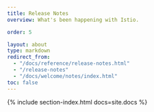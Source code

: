 ```yaml
---
title: Release Notes
overview: What's been happening with Istio.

order: 5

layout: about
type: markdown
redirect_from:
  - "/docs/reference/release-notes.html"
  - "/release-notes"
  - "/docs/welcome/notes/index.html"
toc: false  
---
```


{% include section-index.html docs=site.docs %}
